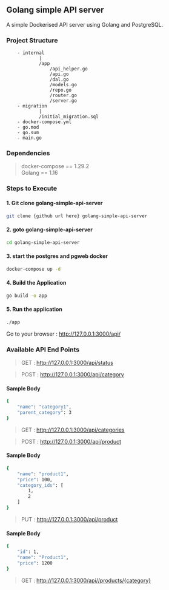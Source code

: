 ## Golang simple API server

A simple Dockerised API server using Golang and PostgreSQL.


### Project Structure
```
    - internal
            |
            /app
                /api_helper.go
                /api.go
                /dal.go
                /models.go
                /repo.go
                /router.go
                /server.go
    - migration
            |
            /initial_migration.sql
    - docker-compose.yml
    - go.mod
    - go.sum
    - main.go

```

### Dependencies
> docker-compose == 1.29.2 \
Golang == 1.16

### Steps to Execute 
#### 1. Git clone golang-simple-api-server 
```bash
git clone {github url here} golang-simple-api-server
```
#### 2. goto golang-simple-api-server 
```bash
cd golang-simple-api-server
```
#### 3. start the postgres and pgweb docker 
```bash
docker-compose up -d
```
#### 4. Build the Application
```bash
go build -o app 
```
#### 5. Run the application
```bash
./app
```

Go to your browser : http://127.0.0.1:3000/api/

### Available API End Points

> GET   : http://127.0.0.1:3000/api/status <br>

> POST  : http://127.0.0.1:3000/api/category
#### Sample Body
```bash
{
    "name": "category1",
    "parent_category": 3
}
```

> GET   : http://127.0.0.1:3000/api/categories <br>

> POST  : http://127.0.0.1:3000/api/product
#### Sample Body
```bash
{
    "name": "product1",
    "price": 100,
    "category_ids": [
        1,
        2
    ]
}
```
> PUT   : http://127.0.0.1:3000/api/product
#### Sample Body
```bash
{
    "id": 1,
    "name": "Product1",
    "price": 1200
}
```
> GET   : http://127.0.0.1:3000/api//products/{category}